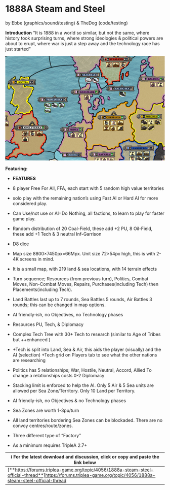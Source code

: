 # 1888A Steam and Steel
by Ebbe (graphics/sound/testing) & TheDog (code/testing)

**Introduction**
"It is 1888 in a world so similar, but not the same, where history took surprising turns, where strong ideologies & political powers are about to erupt, where war is just a step away and the technology race has just started"

![Overview image](/preview.png)

**Featuring:**
* <b>FEATURES</b>
* 8 player Free For All, FFA, each start with 5 random high value territories
* solo play with the remaining nation’s using Fast AI or Hard AI for more considered play.
* Can Use/not use or AI=Do Nothing, all factions, to learn to play for faster game play.
* Random distribution of 20 Coal-Field, these add +2 PU, 8 Oil-Field, these add +1 Tech & 3 neutral Inf-Garrison
* D8 dice
* Map size 8800×7450px=66Mpx.  Unit size 72×54px high, this is with 2-4K screens in mind.
* It is a small map, with 219 land & sea locations, with 14 terrain effects
* Turn sequence; Resources (from previous turn), Politics, Combat Moves, Non-Combat Moves, Repairs, Purchases(including Tech) then Placements(including Tech).
* Land Battles last up to 7 rounds, Sea Battles 5 rounds, Air Battles 3 rounds; this can be changed in map options.
* AI friendly-ish, no Objectives, no Technology phases
* Resources PU,  Tech, & Diplomacy


* Complex Tech Tree with 30+ Tech to research (similar to Age of Tribes but ++enhanced )
*   +Tech is split into Land, Sea & Air, this aids the player (visually) and the AI (selection)
    +Tech grid on Players tab to see what the other nations are researching

* Politics has 5 relationships; War, Hostile, Neutral, Accord, Allied
  To change a relationships costs 0-2 Diplomacy
  
* Stacking limit is enforced to help the AI.  Only 5 Air & 5 Sea units are allowed per Sea Zone/Territory.  Only 10 Land per Territory.
* AI friendly-ish, no Objectives & no Technology phases
  
* Sea Zones are worth 1-3pu/turn
* All land territories bordering Sea Zones can be blockaded.  There are no convoy centres/route/zones.
  
* Three different type of “Factory”
  
* As a minimum requires TripleA 2.7+


| :information_source: For the latest download and discussion, click or copy and paste the link below |
| --- |
| [**https://forums.triplea-game.org/topic/4056/1888a-steam-steel-official-thread**]https://forums.triplea-game.org/topic/4056/1888a-steam-steel-official-thread | 






